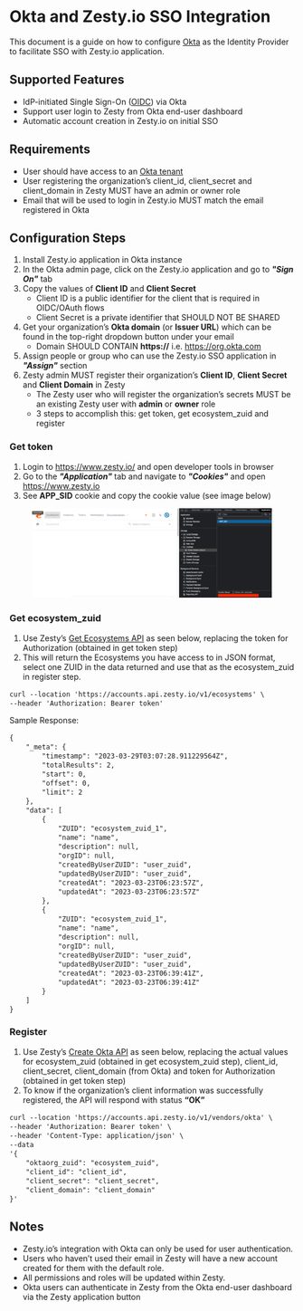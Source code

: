 # Okta and Zesty.io SSO Integration

This document is a guide on how to configure [Okta](https://help.okta.com/en-us/Content/Topics/Apps/apps-about-sso.htm#:~:text=The%20Okta%20app%20integrations%20in,without%20re%2Dentering%20their%20credentials.) as the Identity Provider to facilitate SSO with Zesty.io application.

## Supported Features

* IdP-initiated Single Sign-On ([OIDC](https://openid.net/connect/)) via Okta
* Support user login to Zesty from Okta end-user dashboard
* Automatic account creation in Zesty.io on initial SSO

## Requirements

* User should have access to an [Okta tenant](https://developer.okta.com/docs/guides/oin-oidc-multi-tenancy/main/#tenants-in-okta)
* User registering the organization’s client_id, client_secret and client_domain in Zesty MUST have an admin or owner role
* Email that will be used to login in Zesty.io MUST match the email registered in Okta

## Configuration Steps

1. Install Zesty.io application in Okta instance
2. In the Okta admin page, click on the Zesty.io application and go to ***"Sign On"*** tab
3. Copy the values of **Client ID** and **Client Secret**
    * Client ID is a public identifier for the client that is required in OIDC/OAuth flows
    * Client Secret is a private identifier that SHOULD NOT BE SHARED
4. Get your organization’s **Okta domain** (or **Issuer URL**) which can be found in the top-right dropdown button under your email
    * Domain SHOULD CONTAIN **https://** i.e. https://org.okta.com
5. Assign people or group who can use the Zesty.io SSO application in ***"Assign"*** section
6. Zesty admin MUST register their organization’s **Client ID**, **Client Secret** and **Client Domain** in Zesty
    * The Zesty user who will register the organization’s secrets MUST be an existing Zesty user with **admin** or **owner** role
    * 3 steps to accomplish this: get token, get ecosystem_zuid and register
    
### **Get token**
    
1. Login to https://www.zesty.io/ and open developer tools in browser
2. Go to the ***"Application"*** tab and navigate to ***"Cookies"*** and open https://www.zesty.io
3. See **APP_SID** cookie and copy the cookie value (see image below)

<figure><img src="../../.gitbook/assets/okta-config-guide-get-token.png" alt="Get token"><figcaption></figcaption></figure>
        
### **Get ecosystem_zuid**

1. Use Zesty’s [Get Ecosystems API](https://accounts-api.zesty.org/#750eb50b-c53c-44aa-aa4a-b0b1199fb4bf) as seen below, replacing the token for Authorization (obtained in get token step)
2. This will return the Ecosystems you have access to in JSON format, select one ZUID in the data returned and use that as the ecosystem_zuid in register step. 
    
```
curl --location 'https://accounts.api.zesty.io/v1/ecosystems' \
--header 'Authorization: Bearer token'
```

Sample Response:

```
{
    "_meta": {
        "timestamp": "2023-03-29T03:07:28.911229564Z",
        "totalResults": 2,
        "start": 0,
        "offset": 0,
        "limit": 2
    },
    "data": [
        {
            "ZUID": "ecosystem_zuid_1",
            "name": "name",
            "description": null,
            "orgID": null,
            "createdByUserZUID": "user_zuid",
            "updatedByUserZUID": "user_zuid",
            "createdAt": "2023-03-23T06:23:57Z",
            "updatedAt": "2023-03-23T06:23:57Z"
        },
        {
            "ZUID": "ecosystem_zuid_1",
            "name": "name",
            "description": null,
            "orgID": null,
            "createdByUserZUID": "user_zuid",
            "updatedByUserZUID": "user_zuid",
            "createdAt": "2023-03-23T06:39:41Z",
            "updatedAt": "2023-03-23T06:39:41Z"
        }
    ]
}
```

### **Register**
1. Use Zesty’s [Create Okta API](https://accounts-api.zesty.org/#357198d6-6dd3-4002-ba02-f04e94985fcb) as seen below, replacing the actual values for ecosystem_zuid (obtained in get ecosystem_zuid step), client_id, client_secret, client_domain (from Okta) and token for Authorization (obtained in get token step)
2. To know if the organization’s client information was successfully registered, the API will respond with status **“OK”**

```
curl --location 'https://accounts.api.zesty.io/v1/vendors/okta' \
--header 'Authorization: Bearer token' \
--header 'Content-Type: application/json' \
--data
'{
    "oktaorg_zuid": "ecosystem_zuid",
    "client_id": "client_id",
    "client_secret": "client_secret",
    "client_domain": "client_domain"
}'
```

## Notes

* Zesty.io’s integration with Okta can only be used for user authentication.
* Users who haven’t used their email in Zesty will have a new account created for them with the default role.
* All permissions and roles will be updated within Zesty.
* Okta users can authenticate in Zesty from the Okta end-user dashboard via the Zesty application button
